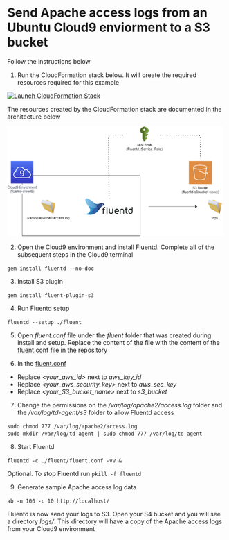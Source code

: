 # Send Apache access logs from an Ubuntu Cloud9 enviorment to a S3 bucket

Follow the instructions below

1. Run the CloudFormation stack below. It will create the required resources required for this example

[![Launch CloudFormation Stack](https://sharkech-public.s3.amazonaws.com/misc-public/cloudformation-launch-stack.png)](https://console.aws.amazon.com/cloudformation/home#/stacks/new?stackName=fluentd-demo&templateURL=https://sharkech-public.s3.amazonaws.com/misc-public/fluentd_cloud9.yml)

The resources created by the CloudFormation stack are documented in the architecture below

<img width="500" alt="Fluentd_cloud9_Architecture" src="https://github.com/ev2900/CloudFormation_Examples/blob/main/Architecture%20Diagrams%20for%20README/Fluentd_Cloud9_yml.png">

2. Open the Cloud9 environment and install Fluentd. Complete all of the subsequent steps in the Cloud9 terminal

```gem install fluentd --no-doc```

3. Install S3 plugin

```gem install fluent-plugin-s3```

4. Run Fluentd setup

```fluentd --setup ./fluent```

5. Open *fluent.conf* file under the *fluent* folder that was created during install and setup. Replace the content of the file with the content of the [fluent.conf](https://github.com/ev2900/Fluentd_Examples/blob/main/Cloud9_Apache_Logs_S3/fluent.conf) file in the repository

6. In the [fluent.conf](https://github.com/ev2900/Fluentd_Examples/blob/main/Cloud9_Apache_Logs_S3/fluent.conf)
- Replace *<your_aws_id>* next to *aws_key_id*
- Replace *<your_aws_security_key>* next to *aws_sec_key*
- Replace *<your_S3_bucket_name>* next to *s3_bucket* 

7. Change the permissions on the */var/log/apache2/access.log* folder and the */var/log/td-agent/s3* folder to allow Fluentd access

```sudo chmod 777 /var/log/apache2/access.log``` <br>
```sudo mkdir /var/log/td-agent | sudo chmod 777 /var/log/td-agent```

8. Start Fluentd

```fluentd -c ./fluent/fluent.conf -vv &```

Optional. To stop Fluentd run ```pkill -f fluentd```

9. Generate sample Apache access log data

```ab -n 100 -c 10 http://localhost/```

Fluentd is now send your logs to S3. Open your S4 bucket and you will see a directory *logs/*. This directory will have a copy of the Apache access logs from your Cloud9 environment
